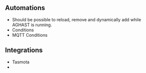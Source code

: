 ## Automations
 * Should be possible to reload, remove and dynamically add while AGHAST is running.
 * Conditions
 * MQTT Conditions

## Integrations
 * Tasmota
 * 
